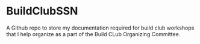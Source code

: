 # BuildClubSSN
A Github repo to store my documentation required for build club workshops that I help organize as a part of the Build CLub Organizing Committee.
